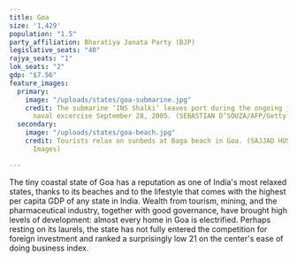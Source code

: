 ```yaml
---
title: Goa
size: '1,429'
population: "1.5"
party_affiliation: Bharatiya Janata Party (BJP)
legislative_seats: "40"
rajya_seats: "1"
lok_seats: "2"
gdp: "$7.56"
feature_images:
  primary:
    image: "/uploads/states/goa-submarine.jpg"
    credit: The submarine ‘INS Shalki’ leaves port during the ongoing joint Indo-US
      naval excercise September 28, 2005. (SEBASTIAN D’SOUZA/AFP/Getty Images)
  secondary:
    image: "/uploads/states/goa-beach.jpg"
    credit: Tourists relax on sunbeds at Baga beach in Goa. (SAJJAD HUSSAIN/AFP/Getty
      Images)

---
```

The tiny coastal state of Goa has a reputation as one of India's most relaxed states, thanks to its beaches and to the lifestyle that comes with the highest per capita GDP of any state in India. Wealth from tourism, mining, and the pharmaceutical industry, together with good governance, have brought high levels of development: almost every home in Goa is electrified. Perhaps resting on its laurels, the state has not fully entered the competition for foreign investment and ranked a surprisingly low 21 on the center's ease of doing business index.